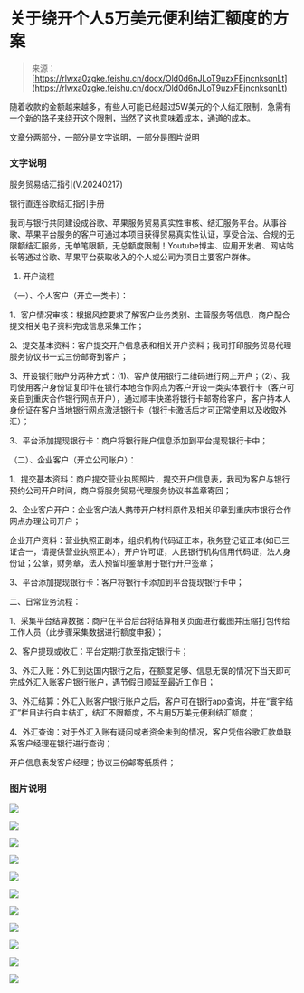 # 关于绕开个人5万美元便利结汇额度的方案

> 来源：[https://rlwxa0zgke.feishu.cn/docx/Old0d6nJLoT9uzxFEjncnksqnLt](https://rlwxa0zgke.feishu.cn/docx/Old0d6nJLoT9uzxFEjncnksqnLt)

随着收款的金额越来越多，有些人可能已经超过5W美元的个人结汇限制，急需有一个新的路子来绕开这个限制，当然了这也意味着成本，通道的成本。

文章分两部分，一部分是文字说明，一部分是图片说明

### 文字说明

服务贸易结汇指引(V.20240217)

银行直连谷歌结汇指引手册

我司与银行共同建设成谷歌、苹果服务贸易真实性审核、结汇服务平台。从事谷歌、苹果平台服务的客户可通过本项目获得贸易真实性认证，享受合法、合规的无限额结汇服务，无单笔限额，无总额度限制！Youtube博主、应用开发者、网站站长等通过谷歌、苹果平台获取收入的个人或公司为项目主要客户群体。

1.  开户流程

（一）、个人客户（开立一类卡）：

1、客户情况审核：根据风控要求了解客户业务类别、主营服务等信息，商户配合提交相关电子资料完成信息采集工作；

2、提交基本资料：客户提交开户信息表和相关开户资料；我司打印服务贸易代理服务协议书一式三份邮寄到客户；

3、开设银行账户分两种方式：(1)、客户使用银行二维码进行网上开户；（2）、我司使用客户身份证复印件在银行本地合作网点为客户开设一类实体银行卡（客户可亲自到重庆合作银行网点开户），通过顺丰快递将银行卡邮寄给客户，客户持本人身份证在客户当地银行网点激活银行卡（银行卡激活后才可正常使用以及收取外汇）；

3、平台添加提现银行卡：商户将银行账户信息添加到平台提现银行卡中；

（二）、企业客户（开立公司账户）：

1、提交基本资料：商户提交营业执照照片，提交开户信息表，我司为客户与银行预约公司开户时间，商户将服务贸易代理服务协议书盖章寄回；

2、企业客户开户：企业客户法人携带开户材料原件及相关印章到重庆市银行合作网点办理公司开户；

企业开户资料：营业执照正副本，组织机构代码证正本，税务登记证正本(如已三证合一，请提供营业执照正本），开户许可证，人民银行机构信用代码证，法人身份证；公章，财务章，法人预留印鉴章用于银行开户签章；

3、平台添加提现银行卡：客户将银行卡添加到平台提现银行卡中；

二、日常业务流程：

1、采集平台结算数据：商户在平台后台将结算相关页面进行截图并压缩打包传给工作人员（此步骤采集数据进行额度申报）；

2、客户提现或收汇：平台定期打款至指定银行卡；

3、外汇入账：外汇到达国内银行之后，在额度足够、信息无误的情况下当天即可完成外汇入账客户银行账户，遇节假日顺延至最近工作日；

3、外汇结算：外汇入账客户银行账户之后，客户可在银行app查询，并在“寰宇结汇”栏目进行自主结汇，结汇不限额度，不占用5万美元便利结汇额度；

4、外汇查询：对于外汇入账有疑问或者资金未到的情况，客户凭借谷歌汇款单联系客户经理在银行进行查询；

开户信息表发客户经理；协议三份邮寄纸质件；

### 图片说明

![](img/1cfabf43dc0b67f14604cd0f3c42407d.png)

![](img/d9b2f2ef7832df6dac2ede28509e4e36.png)

![](img/e14f4349321c1d5e7793fceb3c334c0b.png)

![](img/634105418ba168416b44f2a5778e478e.png)

![](img/edb11fd26a1ff8381c37bd8857a63d99.png)

![](img/b4bd783e4b1da0a0d5d0c0e95f555c38.png)

![](img/da841fdec8557daef4bb144b3344edb4.png)

![](img/a48ac58545d088fa8baa04f74da6240b.png)

![](img/bc188ad172630cd073daaf051e007021.png)

![](img/7f65af91ab85ffebba3167fa99f641a0.png)

![](img/052fd7608cb403583fe47f713a177bbd.png)